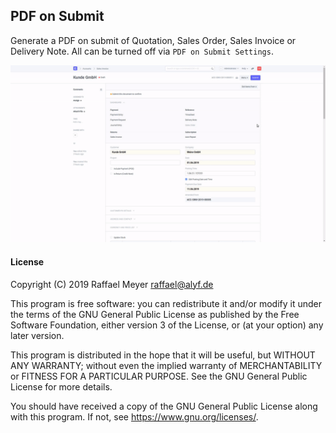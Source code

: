 ## PDF on Submit

Generate a PDF on submit of Quotation, Sales Order, Sales Invoice or Delivery Note.
All can be turned off via `PDF on Submit Settings`.

![](screencast.gif)

#### License

Copyright (C) 2019  Raffael Meyer <raffael@alyf.de>

This program is free software: you can redistribute it and/or modify
it under the terms of the GNU General Public License as published by
the Free Software Foundation, either version 3 of the License, or
(at your option) any later version.

This program is distributed in the hope that it will be useful,
but WITHOUT ANY WARRANTY; without even the implied warranty of
MERCHANTABILITY or FITNESS FOR A PARTICULAR PURPOSE.  See the
GNU General Public License for more details.

You should have received a copy of the GNU General Public License
along with this program.  If not, see <https://www.gnu.org/licenses/>.